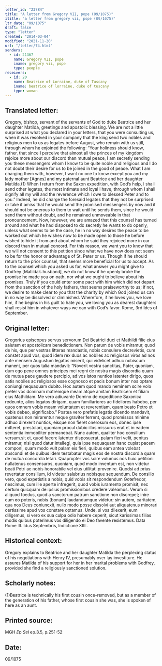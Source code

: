 ```yaml
---
letter_id: "23784"
title: "A letter from Gregory VII, pope (09/1075)"
ititle: "a letter from gregory vii, pope (09/1075)"
ltr_date: "09/1075"
draft: false
type: "letter"
created: "2014-03-04"
modified: "2021-11-20"
url: "/letter/74.html"
senders:
  - id: 21367
    name: Gregory VII, pope
    iname: gregory vii, pope
    type: people
receivers:
  - id: 20
    name: Beatrice of Lorraine, duke of Tuscany
    iname: beatrice of lorraine, duke of tuscany
    type: woman
---
```

<h2> Translated letter:</h2>Gregory, bishop, servant of the servants of God to duke Beatrice and her daughter Matilda, greetings and apostolic blessing.
We are not a little surprised at what you declared in your letters, that you were consulting us, when it was resolved in your company that the king send two nobles and religious men to us as legates before August, who remain with us still, through whom he enjoined the following:
“Your holiness should know, father, that since I perceive that almost all the princes of my kingdom rejoice more about our discord than mutual peace, I am secretly sending you these messengers whom I know to be quite noble and religious and I do not doubt their desire for us to be joined in the good of peace.  What I am charging them with, however, I want no one to know except you and my lady mother [Agnes] and my paternal aunt Beatrice and her daughter Matilda.(1)  When I return from the Saxon expedition, with God’s help, I shall send other legates, the most intimate and loyal I have, through whom I shall signify all my will and the reverence which I owe to blessed Peter and to you.”  Indeed, he did charge the foresaid legates that they not be surprised or take it amiss that he would send the promised messengers by now and it should not be onerous to them to wait until he sends them, since he would send them without doubt, and he remained unmoveable in that pronouncement.
Now, however, we are amazed that this counsel has turned around and what he had disposed to do secretly he wants to do openly, unless what seems to be the case, he in no way desires the peace to be worked out which he wishes now to be made open to those he before wished to hide it from and about whom he said they rejoiced more in our discord than in mutual concord.  For this reason, we want you to know that we will not consent to this petition since what we have now does not seem to be for the honor or advantage of St. Peter or us.  Though if he should return to the prior counsel, that seems more beneficial for us to accept.
As to the counsel which you asked us for, what answer you might give to Godfrey [Matilda’s husband], we do not know if he openly broke the promise he made you on oath, nor what we ought to believe about his promises.  Truly if you could enter some pact with him which did not depart from the sanction of the holy fathers, that seems praiseworthy to us; if not, we desire to make clear to you that the charity by which God joined us can in no way be dissolved or diminished.  Wherefore, if he loves you, we love him, if he begins in his guilt to hate you, we loving you as dearest daughters shall resist him in whatever ways we can with God’s favor.  Rome, 3rd Ides of September.
<h2 class="mt-4"> Original letter:</h2>Gregorius episcopus servus servorum Dei Beatrici duci et Mathildi filie eius salutem et apostolicam benedictionem.
Non parum de vobis miramur, quod de his, que per vestras litteras mandastis, nobis consulere decrevietis, cum constet apud vos, quod idem rex  duos ac nobiles ac religiosos viros ad nos ante mensem Augustum legatos miserit, qui videlicet adhuc nobiscum manent, per quos talia mandavit: “Noverit vestra sanctitas, Pater, quoniam, dum ego pene omnes principes mei regni de nostra magis discordia quam de mutua pace gaudere percipio, ad vos istos nuntios latenter dirigo, quos satis nobiles ac religiosos esse cognosco et pacis bonum inter nos optare coniungi nequaquam dubito. Hoc autem quod mando neminem scire volo preter vos dominam matremque meam atque amitam Beatricem et filiam eius Mathildam. Me vero adiuvante Domino de expeditione Saxonica redeunte, alios legatos dirigam, quam familiariores ac fideliores habebo, per quos omnem vobis meam voluntatem et reverentiam, quam beato Petro et vobis debeo, significabo.”
Postea vero prefatis legatis dicendo mandavit, quatenus non mirarentur neque graviter ferrent, quod promissos minime adhuo direxerit nuntios, eisque non fieret onerosum eos, donec ipse mitteret, prestolari, quoniam procul dubio illos missurus erat et in eadem sententia immobiliter permanebat. Nunc autem, qualiter hoc consilium versum.sit et, quod facere latenter disposuerat, palam fieri velit, penitus miramur, nisi quod datur intellegi, quia ipse nequaquam hanc cupiat pacem componi, quam modo vult palam eis fieri, quibus eam antea volebat abscondi et de quibus idem testabatur magis eos de nostra discordia quam de mutua concordia letari. Quapropter vos scire volumus nos huic petitioni nullatenus consensuros, quoniam, quod modo inventum est, non videtur beati Petri ac nobis honorabile vel eius utilitati provenire. Quodsi ad prius revertatur consilium, id videtur salubrius nobisque sequendum.
De consilio vero, quod expetistis a nobis, quid vobis sit respondendum Gotefredor, nescimus, cum ille aperte infregerit, quod vobis iuramento promisit, nec certum quicquam de ipsius promissionibus credere valeamus. Verum si aliquod foedus, quod a sanctorum patrum sanctione non discrepet; inire cum eo poteris, nobis [bonum] laudandumque videtur; sin autem, caritatem, qua nos Deus coniuncxit, nullo modo posse dissolvi aut aliquatenus minorari certissime apud vos constare optamus. Unde, si vos dilexerit, eum diligemus, si vero ex sua culpa odio habere ceperit, sicut karissimas filias modis quibus poterimus vos diligendo ei Deo favente resistemus. Data Rome III. Idus Septembris, Indictione XIIII.
<h2 class="mt-4"> Historical context:</h2>Gregory explains to Beatrice and her daughter Matilda the perplexing status of his negotiations with Henry IV, presumably over lay investiture. He assures Matilda of his support for her in her marital problems with Godfrey, provided she find a religiously sanctioned solution.
<h2 class="mt-4"> Scholarly notes:</h2>(1)Beatrice is technically his first cousin once-removed, but as a member of the generation of his father, whose first cousin she was, she is spoken of here as an aunt.
<h2 class="mt-4"> Printed source:</h2><p>MGH <em>Ep Sel</em> ep.3.5, p.251-52</p><h2 class="mt-4"> Date:</h2>09/1075